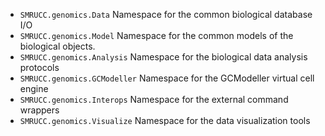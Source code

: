 + ``SMRUCC.genomics.Data``
	Namespace for the common biological database I/O
+ ``SMRUCC.genomics.Model``
	Namespace for the common models of the biological objects.
+ ``SMRUCC.genomics.Analysis``
	Namespace for the biological data analysis protocols
+ ``SMRUCC.genomics.GCModeller``
	Namespace for the GCModeller virtual cell engine
+ ``SMRUCC.genomics.Interops``
	Namespace for the external command wrappers
+ ``SMRUCC.genomics.Visualize``
	Namespace for the data visualization tools

